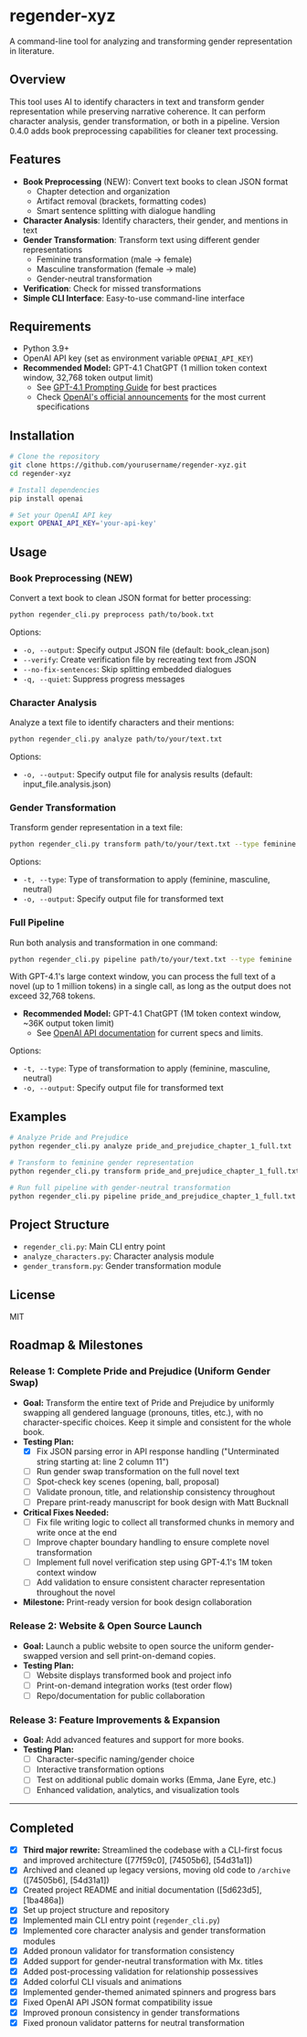 # regender-xyz

A command-line tool for analyzing and transforming gender representation in literature.

## Overview

This tool uses AI to identify characters in text and transform gender representation while preserving narrative coherence. It can perform character analysis, gender transformation, or both in a pipeline. Version 0.4.0 adds book preprocessing capabilities for cleaner text processing.

## Features

- **Book Preprocessing** (NEW): Convert text books to clean JSON format
  - Chapter detection and organization
  - Artifact removal (brackets, formatting codes)
  - Smart sentence splitting with dialogue handling
- **Character Analysis**: Identify characters, their gender, and mentions in text
- **Gender Transformation**: Transform text using different gender representations
  - Feminine transformation (male → female)
  - Masculine transformation (female → male)
  - Gender-neutral transformation
- **Verification**: Check for missed transformations
- **Simple CLI Interface**: Easy-to-use command-line interface

## Requirements

- Python 3.9+
- OpenAI API key (set as environment variable `OPENAI_API_KEY`)
- **Recommended Model:** GPT-4.1 ChatGPT (1 million token context window, 32,768 token output limit)
  - See [GPT-4.1 Prompting Guide](https://cookbook.openai.com/examples/gpt4-1_prompting_guide) for best practices
  - Check [OpenAI's official announcements](https://openai.com/) for the most current specifications

## Installation

```bash
# Clone the repository
git clone https://github.com/yourusername/regender-xyz.git
cd regender-xyz

# Install dependencies
pip install openai

# Set your OpenAI API key
export OPENAI_API_KEY='your-api-key'
```

## Usage

### Book Preprocessing (NEW)

Convert a text book to clean JSON format for better processing:

```bash
python regender_cli.py preprocess path/to/book.txt
```

Options:
- `-o, --output`: Specify output JSON file (default: book_clean.json)
- `--verify`: Create verification file by recreating text from JSON
- `--no-fix-sentences`: Skip splitting embedded dialogues
- `-q, --quiet`: Suppress progress messages

### Character Analysis

Analyze a text file to identify characters and their mentions:

```bash
python regender_cli.py analyze path/to/your/text.txt
```

Options:
- `-o, --output`: Specify output file for analysis results (default: input_file.analysis.json)

### Gender Transformation

Transform gender representation in a text file:

```bash
python regender_cli.py transform path/to/your/text.txt --type feminine
```

Options:
- `-t, --type`: Type of transformation to apply (feminine, masculine, neutral)
- `-o, --output`: Specify output file for transformed text

### Full Pipeline

Run both analysis and transformation in one command:

```bash
python regender_cli.py pipeline path/to/your/text.txt --type feminine
```

With GPT-4.1's large context window, you can process the full text of a novel (up to 1 million tokens) in a single call, as long as the output does not exceed 32,768 tokens.
- **Recommended Model:** GPT-4.1 ChatGPT (1M token context window, ~36K output token limit)
  - See [OpenAI API documentation](https://platform.openai.com/docs/models/gpt-4-and-gpt-4-turbo) for current specs and limits.

Options:
- `-t, --type`: Type of transformation to apply (feminine, masculine, neutral)
- `-o, --output`: Specify output file for transformed text

## Examples

```bash
# Analyze Pride and Prejudice
python regender_cli.py analyze pride_and_prejudice_chapter_1_full.txt

# Transform to feminine gender representation
python regender_cli.py transform pride_and_prejudice_chapter_1_full.txt -t feminine

# Run full pipeline with gender-neutral transformation
python regender_cli.py pipeline pride_and_prejudice_chapter_1_full.txt -t neutral -o output/neutral_pride.txt
```

## Project Structure

- `regender_cli.py`: Main CLI entry point
- `analyze_characters.py`: Character analysis module
- `gender_transform.py`: Gender transformation module

## License

MIT

## Roadmap & Milestones

### Release 1: Complete Pride and Prejudice (Uniform Gender Swap)
- **Goal:** Transform the entire text of Pride and Prejudice by uniformly swapping all gendered language (pronouns, titles, etc.), with no character-specific choices. Keep it simple and consistent for the whole book.
- **Testing Plan:**
  - [x] Fix JSON parsing error in API response handling ("Unterminated string starting at: line 2 column 11")
  - [ ] Run gender swap transformation on the full novel text
  - [ ] Spot-check key scenes (opening, ball, proposal)
  - [ ] Validate pronoun, title, and relationship consistency throughout
  - [ ] Prepare print-ready manuscript for book design with Matt Bucknall
- **Critical Fixes Needed:**
  - [ ] Fix file writing logic to collect all transformed chunks in memory and write once at the end
  - [ ] Improve chapter boundary handling to ensure complete novel transformation
  - [ ] Implement full novel verification step using GPT-4.1's 1M token context window
  - [ ] Add validation to ensure consistent character representation throughout the novel
- **Milestone:** Print-ready version for book design collaboration

### Release 2: Website & Open Source Launch
- **Goal:** Launch a public website to open source the uniform gender-swapped version and sell print-on-demand copies.
- **Testing Plan:**
  - [ ] Website displays transformed book and project info
  - [ ] Print-on-demand integration works (test order flow)
  - [ ] Repo/documentation for public collaboration

### Release 3: Feature Improvements & Expansion
- **Goal:** Add advanced features and support for more books.
- **Testing Plan:**
  - [ ] Character-specific naming/gender choice
  - [ ] Interactive transformation options
  - [ ] Test on additional public domain works (Emma, Jane Eyre, etc.)
  - [ ] Enhanced validation, analytics, and visualization tools

---

## Completed

- [x] **Third major rewrite:** Streamlined the codebase with a CLI-first focus and improved architecture ([77f59c0], [74505b6], [54d31a1])
- [x] Archived and cleaned up legacy versions, moving old code to `/archive` ([74505b6], [54d31a1])
- [x] Created project README and initial documentation ([5d623d5], [1ba486a])
- [x] Set up project structure and repository
- [x] Implemented main CLI entry point (`regender_cli.py`)
- [x] Implemented core character analysis and gender transformation modules
- [x] Added pronoun validator for transformation consistency
- [x] Added support for gender-neutral transformation with Mx. titles
- [x] Added post-processing validation for relationship possessives
- [x] Added colorful CLI visuals and animations
- [x] Implemented gender-themed animated spinners and progress bars
- [x] Fixed OpenAI API JSON format compatibility issue
- [x] Improved pronoun consistency in gender transformations
- [x] Fixed pronoun validator patterns for neutral transformation
